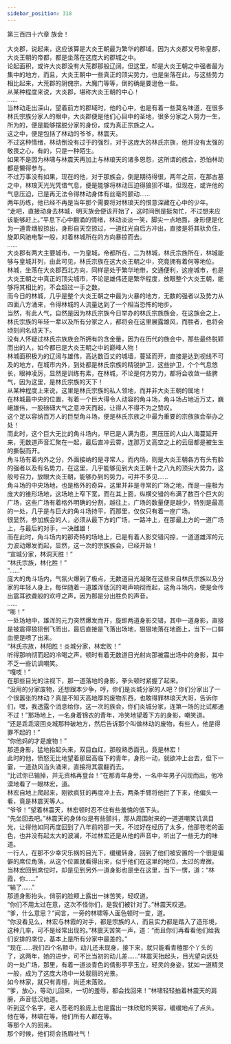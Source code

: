 ```yaml
---
sidebar_position: 318
---
```

 第三百四十六章 族会！


大炎郡，说起来，这应该算是大炎王朝最为繁华的郡域，因为大炎郡又号称皇郡，大炎王朝的帝都，都是坐落在这庞大的郡城之中。  
论起面积，或许大炎郡没有大荒郡那般辽阔，但这里，却是大炎王朝之中强者最为集中的地方，而且，大炎王朝中一些真正的顶尖势力，也是坐落在此，与这些势力相比起来，大荒郡的阴傀宗，大魔门等等，倒的确是要逊色一些。  
从某种程度来说，大炎郡，堪称大炎王朝的中心！  
……  
当林动走出深山，望着前方的郡域时，他的心中，也是有着一些莫名味道，在很多林氏宗族分家人的眼中，大炎郡便是他们心目中的圣地，很多分家之人努力一生，所为的，便是能够摆脱分家的身份，成为真正宗族之人。  
这之中，便是包括了林动的爷爷，林震天。  
不过这种情绪，林动倒没有过于的强烈，对于这庞大的林氏宗族，他并没有太强的敬畏之心，有的，只是一种陌生。  
如果不是因为林啸与林震天再加上与林琅天的诸多恩怨，这所谓的族会，恐怕林动都是懒得参与。  
不过万事没有如果，现在的他，对于那族会，倒是期待得很，两年之前，在那古墓之中，林琅天光光凭借气息，便是能够将林动压迫得狼狈不堪，但现在，或许他的气息压迫，已是再无法令得林动身体有丝毫的颤动……  
两年历练，他已经不再是当年那个需要将对林琅天的恨意深藏在心中的少年。  
“走吧，直接动身去林城，明天族会便该开始了，这时间倒是挺匆忙，不过想来应该能够赶上。”平息下心中翻涌的情绪，林动淡淡一笑，脚尖一点地面，身形便是化为一道青烟般掠出，身形自天空掠过，一道红光自后方冲出，直接是将其驮负住，旋即风驰电掣一般，对着林城所在的方向暴掠而去。  
……  
大炎郡有两大主要城市，一为皇城，帝都所在，二为林城，林氏宗族所在，林城能够与皇城并列，由此可见，林氏宗族在这大炎王朝之中，究竟拥有着何等地位。  
林城，坐落在大炎郡西北方向，同样是处于繁华地带，交通便利，这座城市，也是大炎王朝之中真正的顶尖城市，不论是雄伟还是繁华程度，放眼整个大炎王朝，能够将其相比的，不会超过一手之数。  
而今日的林城，几乎是整个大炎王朝之中最为火暴的地方，无数的强者以及势力从四面八方涌来，令得林城的人流量达到了一个相当恐怖的地步。  
当然，有此人气，自然是因为林氏宗族今日举办的林氏宗族族会，在这族会之上，林氏宗族的年轻一辈以及所有分家之人，都将会在这里展露雄风，而胜者，也将会顷刻间名动天下。  
没有人怀疑过林氏宗族族会所拥有的含金量，因为在历代的族会中，那些最终脱颖而出的人，如今都已是大炎王朝之中的巅峰人物！  
林城面积极为的辽阔与雄伟，高达数百丈的城墙，蔓延而开，直接是达到视线不可及的地方，在城市内外，到处都是林氏宗族的精锐护卫，这些护卫，个个气息悠长，眼神凌厉，显然是训练有素，在林城，不论是何方势力，都将会收敛一些脾气，因为这里，是林氏宗族的天下！  
从某种程度上来说，这里是林氏宗族的私人领地，而并非大炎王朝的属地！  
在林城最中央的位置，有着一个巨大得令人动容的角斗场，角斗场占地近万丈，巍峨雄伟，一股磅礴大气之意冲天而起，让得人不得不为之赞叹。  
这个足以容纳百万人的巨型角斗场，便是林氏宗族之中最为重要的宗族族会举办之处！  
而此时，这个巨大无比的角斗场内，早已是人满为患，黑压压的人山人海蔓延开来，无数道声音汇聚在一起，最后直冲云霄，连那万丈高空之上的云层都是被生生的撕裂而开。  
角斗场有着内外之分，外面接纳的是寻常人，而内场，则是大炎王朝各方有头有脸的强者以及有名势力，在这里，几乎能够见到大炎王朝十之八九的顶尖大势力，这般号召力，放眼大炎王朝，能够办到的势力，可并不多见……  
角斗场的中央场地，也是格外的奇异，这里并非是寻常的广场之地，而是一座极为庞大的锥形场地，这场地上窄下宽，而在其上面，纵横交错的布满了数百个巨大的广场，这些广场有着格外明确的分割，越往上，广场的数量便是越少，特别是最高的一处，几乎是与巨大的角斗场持平，而那里，仅仅只有着一座广场。  
很显然，参加族会的人，必须从最下方的广场，一路冲上，在那最上方的一道广场上，与最后的对手，一决雌雄！  
而在此时，角斗场内的那奇特的场地上，已是有着人影交错闪掠，一道道雄浑的元力波动爆发而起，显然，这一次的宗族族会，已经开始！  
“宣城分家，林洞天胜！”  
“林氏宗族，林化胜！”  
“……”  
庞大的角斗场内，气氛火爆到了极点，无数道目光凝聚在这些来自林氏宗族以及分家的年轻人身上，每伴随着一道雄浑低沉的喝声响彻而起，这角斗场内，便是会传出震耳欲聋般的欢呼之声，因为那是分出胜负的声音。  
……  
“嘭！”  
一处场地中，雄浑的元力突然爆发而开，旋即两道身影交错，其中一道身影，直接是被震得狼狈倒飞而出，最后直接是飞落出场地，狠狠地落在地面上，当下一口鲜血便是喷了出来。  
“林氏宗族，林阳胜！炎城分家，林宏败！”  
听得那响彻而起的冷喝之声，顿时有着无数道目光射向那被震出场中的身影，其中不乏一些讥讽嘲笑。  
“嘎吱！”  
在那些目光的注视下，那一道落地的身影，拳头顿时紧握了起来。  
“没用的分家废物，还想跟本少争，哼，你们是炎城分家的人吧？你们分家出了一个很嚣张的林动？真是不知天高地厚的废物东西，也敢得罪林琅天大哥，告诉你们，嘿，我透露个消息给你，这一次的族会，你们炎城分家，连第一场的比试都通不过！”那场地上，一名身着锦衣的青年，冷笑地望着下方的身影，嘲笑道。  
“还是乖乖滚回炎城那种破地方，然后告诉那个叫做林动的废物，有些人，他是得罪不起的！”  
“你他妈的才是废物！”  
那道身影，猛地抬起头来，双目血红，那般熟悉面孔，竟是林宏！  
此时的他，愤怒无比地望着那居高临下的青年，身形一动，就欲冲上台去，但下一霎，一道劲风当头涌来，直接将其震翻而去。  
“比试你已输掉，并无资格再登台！”在那青年身旁，一名中年男子闪现而出，他冷漠地看了一眼林宏，道。  
林宏自地上爬起来，刚欲疯狂的再度冲上去，两条手臂将他拦了下来，他偏头一看，竟是林震天等人。  
“爷爷！”望着林震天，林宏顿时忍不住有些羞愧的低下头。  
“先坐回去吧。”林震天的身体似是有些颤抖，那从周围射来的一道道嘲笑讥讽目光，让得他如同再度回到了八年前的那一天，不过好在经历了太多，他那苍老的面色，也并没有起太大的波澜，不过林宏还是从他的声音中，听出了一些无力的味道。  
一行人，在那不少幸灾乐祸的目光下，缓缓转身，回到了他们被安置的一个很是偏僻的席位角落，从这个位置就看得出来，似乎他们在这里的地位，太过的卑微。  
当林宏回到席位时，却是见到另外一道身影也是坐在这里，当下一愣，道：“林霞，你……”  
“输了……”  
那道身影抬头，俏丽的脸颊上露出一抹苦笑，轻叹道。  
“你们不用太过在意，这次不怪你们，是我们被针对了。”林震天叹道。  
“爹，什么意思？”闻言，一旁的林啸等人面色顿时一变，道。  
“你没看见么，林宏与林霞的对手，都是宗族的人，而且实力都是踏入了造形境，这种几率，可不是经常出现的。”林震天苦笑一声，道：“而且你们再看看他们给我们安排的席位，基本上是所有分家中最差的。”  
“现在……我们四个名额中，动儿还未现身，接下来，就只能看青檀那个丫头的了，这两年，她的进步，可不比当初的动儿差……”林震天抬起头，目光望向远处的一处广场，那里，有着一道淡青色的倩影亭亭玉立，轻灵的身姿，犹如一道精灵一般，成为了这庞大场中一处靓丽的光景。  
如今林家，就只有青檀，尚还未落败。  
“爹，放心，等动儿回来，一切的羞辱，都会找回来！”林啸轻轻拍着林震天的肩膀，声音低沉地道。  
听到这个名字，老人苍老的脸庞上也是露出一抹欣慰的笑容，缓缓地点了点头。  
他在等，林啸在等，他们所有人都在等。  
等那个人的回来。  
那个时候，他们将会扬眉吐气！  
  
  
